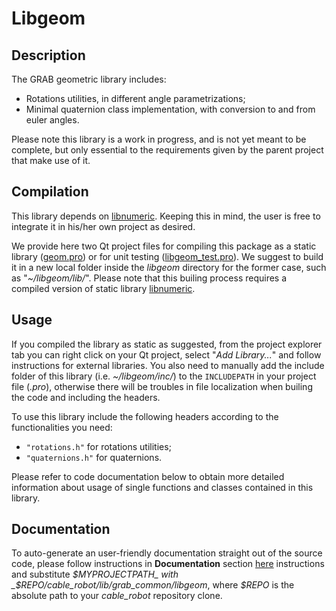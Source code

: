 # Libgeom

## Description

The GRAB geometric library includes:
- Rotations utilities, in different angle parametrizations;
- Minimal quaternion class implementation, with conversion to and from euler angles.

Please note this library is a work in progress, and is not yet meant to be complete, but only essential to the requirements given by the parent project that make use of it.

## Compilation

This library depends on [libnumeric](../libnumeric). Keeping this in mind, the user is free to integrate it in his/her own project as desired.

We provide here two Qt project files for compiling this package as a static library ([geom.pro](./geom.pro)) or for unit testing ([libgeom_test.pro](libgeom_test.pro)). We suggest to build it in a new local folder inside the _libgeom_ directory for the former case, such as "_~/libgeom/lib/_". Please note that this builing process requires a compiled version of static library [libnumeric](../libnumeric).

## Usage

If you compiled the library as static as suggested, from the project explorer tab you can right click on your Qt project, select "_Add Library..._" and follow instructions for external libraries. You also need to manually add the include folder of this library (i.e. _~/libgeom/inc/_) to the `INCLUDEPATH` in your project file (_.pro_), otherwise there will be troubles in file localization when builing the code and including the headers.

To use this library include the following headers according to the functionalities you need:
- `"rotations.h"` for rotations utilities;
- `"quaternions.h"` for quaternions.

Please refer to code documentation below to obtain more detailed information about usage of single functions and classes contained in this library.

## Documentation

To auto-generate an user-friendly documentation straight out of the source code, please follow instructions in **Documentation** section [here](../README.md) instructions and substitute _$MYPROJECTPATH_ with _$REPO/cable_robot/lib/grab_common/libgeom_, where _$REPO_ is the absolute path to your _cable_robot_ repository clone.
